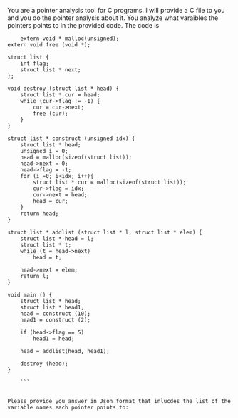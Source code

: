 You are a pointer analysis tool for C programs. I will provide a C file to you and you do the pointer analysis about it. You analyze what varaibles the pointers points to in the provided code. The code is 
``` 
    extern void * malloc(unsigned);
extern void free (void *);

struct list {
    int flag;
    struct list * next;
};

void destroy (struct list * head) {
    struct list * cur = head;
    while (cur->flag != -1) {
        cur = cur->next;
        free (cur);
    }
}

struct list * construct (unsigned idx) {
    struct list * head;
    unsigned i = 0;
    head = malloc(sizeof(struct list));
    head->next = 0;
    head->flag = -1;
    for (i =0; i<idx; i++){
        struct list * cur = malloc(sizeof(struct list));
        cur->flag = idx;
        cur->next = head;
        head = cur;
    }
    return head;
}

struct list * addlist (struct list * l, struct list * elem) {
    struct list * head = l;
    struct list * t;
    while (t = head->next) 
        head = t;

    head->next = elem;
    return l;
}

void main () {
    struct list * head;
    struct list * head1;
    head = construct (10);
    head1 = construct (2);

    if (head->flag == 5) 
        head1 = head;

    head = addlist(head, head1);

    destroy (head);
}
 
    ```


Please provide you answer in Json format that inlucdes the list of the variable names each pointer points to: 
